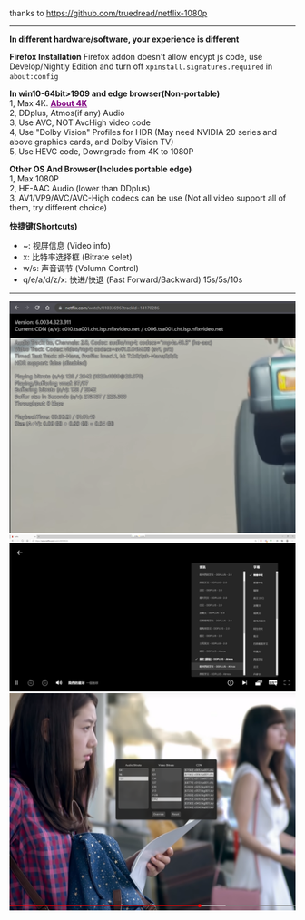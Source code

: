 thanks to https://github.com/truedread/netflix-1080p

--------------------------------------------------------------------------------------

**In different hardware/software, your experience is different**  

**Firefox Installation**
Firefox addon doesn't allow encypt js code, use Develop/Nightly Edition and turn off `xpinstall.signatures.required` in `about:config`


**In win10-64bit>1909 and edge browser(Non-portable)**  
1, Max 4K.  [<font color=Purple><u>**About 4K**</u></font> ](https://help.netflix.com/zh-tw/node/13444)      
2, DDplus, Atmos(if any) Audio   
3, Use AVC, NOT AvcHigh video code   
4, Use "Dolby Vision" Profiles for HDR (May need NVIDIA 20 series and above graphics cards, and Dolby Vision TV)   
5, Use HEVC code, Downgrade from 4K to 1080P   

  
**Other OS And Browser(Includes portable edge)**  
1, Max 1080P   
2, HE-AAC Audio (lower than DDplus)   
3, AV1/VP9/AVC/AVC-High codecs can be use (Not all video support all of them, try different choice)
  

**快捷键(Shortcuts)**
- ~: 视屏信息 (Video info)
- x: 比特率选择框 (Bitrate selet)
- w/s: 声音调节 (Volumn Control)
- q/e/a/d/z/x: 快进/快退 (Fast Forward/Backward) 15s/5s/10s
 
    
    
--------------------------------------------------------------------------------------
![image](./img/info.png)
![image](./img/subs.png)
![image](./img/rate.png)
